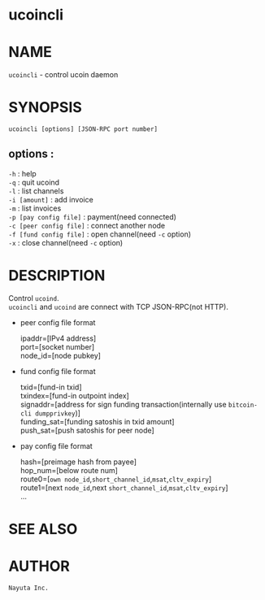 ucoincli
====

# NAME

`ucoincli` - control ucoin daemon


# SYNOPSIS

    ucoincli [options] [JSON-RPC port number]


## options :

`-h` : help  
`-q` : quit ucoind  
`-l` : list channels  
`-i [amount]` : add invoice  
`-m` : list invoices  
`-p [pay config file]`  : payment(need connected)  
`-c [peer config file]` : connect another node  
`-f [fund config file]` : open channel(need `-c` option)  
`-x` : close channel(need `-c` option)


# DESCRIPTION

Control `ucoind`.  
`ucoincli` and `ucoind` are connect with TCP JSON-RPC(not HTTP).


* peer config file format

    ipaddr=[IPv4 address]  
    port=[socket number]  
    node_id=[node pubkey]  

* fund config file format

    txid=[fund-in txid]  
    txindex=[fund-in outpoint index]  
    signaddr=[address for sign funding transaction(internally use `bitcoin-cli dumpprivkey`)]  
    funding_sat=[funding satoshis in txid amount]  
    push_sat=[push satoshis for peer node]

* pay config file format

    hash=[preimage hash from payee]  
    hop_num=[below route num]  
    route0=[`own node_id`,`short_channel_id`,`msat`,`cltv_expiry`]  
    route1=[next `node_id`,next `short_channel_id`,`msat`,`cltv_expiry`]  
    ...

# SEE ALSO


# AUTHOR
    Nayuta Inc.

